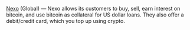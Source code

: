 [Nexo](https://nexo.com/ref/2y6lfuk1xd?src=web-link) (Global) — Nexo allows its customers to buy, sell, earn interest on bitcoin, and use bitcoin as collateral for US dollar loans. They also offer a debit/credit card, which you top up using crypto.